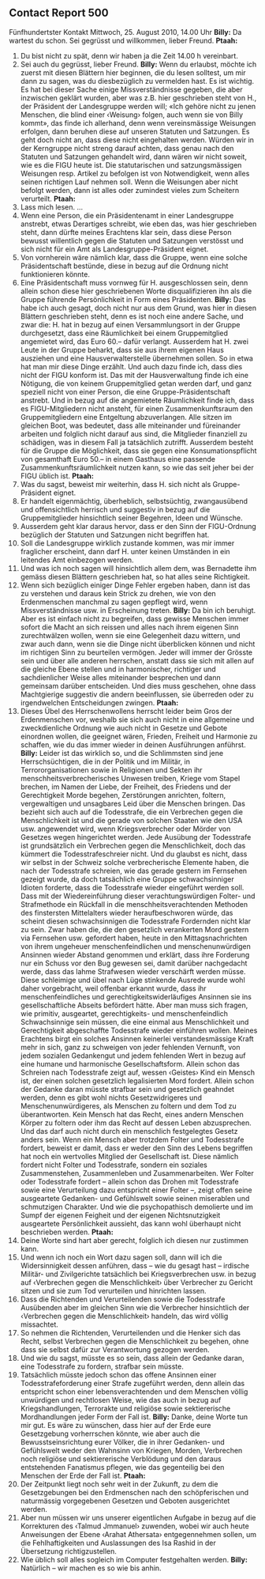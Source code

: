 ## Contact Report 500
Fünfhundertster Kontakt
Mittwoch, 25. August 2010, 14.00 Uhr
**Billy:**
Da wartest du schon. Sei gegrüsst und willkommen, lieber Freund.
**Ptaah:**
1. Du bist nicht zu spät, denn wir haben ja die Zeit 14.00 h vereinbart.
2. Sei auch du gegrüsst, lieber Freund.
**Billy:**
Wenn du erlaubst, möchte ich zuerst mit diesen Blättern hier beginnen, die du lesen solltest, um mir dann zu sagen, was du diesbezüglich zu vermelden hast. Es ist wichtig. Es hat bei dieser Sache einige Missverständnisse gegeben, die aber inzwischen geklärt wurden, aber was z.B. hier geschrieben steht von H., der Präsident der Landesgruppe werden will; «Ich gehöre nicht zu jenen Menschen, die blind einer ‹Weisung› folgen, auch wenn sie von Billy kommt», das finde ich allerhand, denn wenn vereinsmässige Weisungen erfolgen, dann beruhen diese auf unseren Statuten und Satzungen. Es geht doch nicht an, dass diese nicht eingehalten werden. Würden wir in der Kerngruppe nicht streng darauf achten, dass genau nach den Statuten und Satzungen gehandelt wird, dann wären wir nicht soweit, wie es die FIGU heute ist. Die statutarischen und satzungsmässigen Weisungen resp. Artikel zu befolgen ist von Notwendigkeit, wenn alles seinen richtigen Lauf nehmen soll. Wenn die Weisungen aber nicht befolgt werden, dann ist alles oder zumindest vieles zum Scheitern verurteilt.
**Ptaah:**
3. Lass mich lesen. …
4. Wenn eine Person, die ein Präsidentenamt in einer Landesgruppe anstrebt, etwas Derartiges schreibt, wie eben das, was hier geschrieben steht, dann dürfte meines Erachtens klar sein, dass diese Person bewusst willentlich gegen die Statuten und Satzungen verstösst und sich nicht für ein Amt als Landesgruppe-Präsident eignet.
5. Von vornherein wäre nämlich klar, dass die Gruppe, wenn eine solche Präsidentschaft bestünde, diese in bezug auf die Ordnung nicht funktionieren könnte.
6. Eine Präsidentschaft muss vornweg für H. ausgeschlossen sein, denn allein schon diese hier geschriebenen Worte disqualifizieren ihn als die Gruppe führende Persönlichkeit in Form eines Präsidenten.
**Billy:**
Das habe ich auch gesagt, doch nicht nur aus dem Grund, was hier in diesen Blättern geschrieben steht, denn es ist noch eine andere Sache, und zwar die: H. hat in bezug auf einen Versammlungsort in der Gruppe durchgesetzt, dass eine Räumlichkeit bei einem Gruppemitglied angemietet wird, das Euro 60.– dafür verlangt. Ausserdem hat H. zwei Leute in der Gruppe beharkt, dass sie aus ihrem eigenen Haus ausziehen und eine Hausverwalterstelle übernehmen sollen. So in etwa hat man mir diese Dinge erzählt. Und auch dazu finde ich, dass dies nicht der FIGU konform ist. Das mit der Hausverwaltung finde ich eine Nötigung, die von keinem Gruppemitglied getan werden darf, und ganz speziell nicht von einer Person, die eine Gruppe-Präsidentschaft anstrebt. Und in bezug auf die angemietete Räumlichkeit finde ich, dass es FIGU-Mitgliedern nicht ansteht, für einen Zusammenkunftsraum den Gruppemitgliedern eine Entgeltung abzuverlangen. Alle sitzen im gleichen Boot, was bedeutet, dass alle miteinander und füreinander arbeiten und folglich nicht darauf aus sind, die Mitglieder finanziell zu schädigen, was in diesem Fall ja tatsächlich zutrifft. Ausserdem besteht für die Gruppe die Möglichkeit, dass sie gegen eine Konsumationspflicht von gesamthaft Euro 50.– in einem Gasthaus eine passende Zusammenkunftsräumlichkeit nutzen kann, so wie das seit jeher bei der FIGU üblich ist.
**Ptaah:**
7. Was du sagst, beweist mir weiterhin, dass H. sich nicht als Gruppe-Präsident eignet.
8. Er handelt eigenmächtig, überheblich, selbstsüchtig, zwangausübend und offensichtlich herrisch und suggestiv in bezug auf die Gruppemitglieder hinsichtlich seiner Begehren, Ideen und Wünsche.
9. Ausserdem geht klar daraus hervor, dass er den Sinn der FIGU-Ordnung bezüglich der Statuten und Satzungen nicht begriffen hat.
10. Soll die Landesgruppe wirklich zustande kommen, was mir immer fraglicher erscheint, dann darf H. unter keinen Umständen in ein leitendes Amt einbezogen werden.
11. Und was ich noch sagen will hinsichtlich allem dem, was Bernadette ihm gemäss diesen Blättern geschrieben hat, so hat alles seine Richtigkeit.
12. Wenn sich bezüglich einiger Dinge Fehler ergeben haben, dann ist das zu verstehen und daraus kein Strick zu drehen, wie von den Erdenmenschen manchmal zu sagen gepflegt wird, wenn Missverständnisse usw. in Erscheinung treten.
**Billy:**
Da bin ich beruhigt. Aber es ist einfach nicht zu begreifen, dass gewisse Menschen immer sofort die Macht an sich reissen und alles nach ihrem eigenen Sinn zurechtwälzen wollen, wenn sie eine Gelegenheit dazu wittern, und zwar auch dann, wenn sie die Dinge nicht überblicken können und nicht im richtigen Sinn zu beurteilen vermögen. Jeder will immer der Grösste sein und über alle anderen herrschen, anstatt dass sie sich mit allen auf die gleiche Ebene stellen und in harmonischer, richtiger und sachdienlicher Weise alles miteinander besprechen und dann gemeinsam darüber entscheiden. Und dies muss geschehen, ohne dass Machtgierige suggestiv die andern beeinflussen, sie überreden oder zu irgendwelchen Entscheidungen zwingen.
**Ptaah:**
13. Dieses Übel des Herrschenwollens herrscht leider beim Gros der Erdenmenschen vor, weshalb sie sich auch nicht in eine allgemeine und zweckdienliche Ordnung wie auch nicht in Gesetze und Gebote einordnen wollen, die geeignet wären, Frieden, Freiheit und Harmonie zu schaffen, wie du das immer wieder in deinen Ausführungen anführst.
**Billy:**
Leider ist das wirklich so, und die Schlimmsten sind jene Herrschsüchtigen, die in der Politik und im Militär, in Terrororganisationen sowie in Religionen und Sekten ihr menschheitsverbrecherisches Unwesen treiben, Kriege vom Stapel brechen, im Namen der Liebe, der Freiheit, des Friedens und der Gerechtigkeit Morde begehen, Zerstörungen anrichten, foltern, vergewaltigen und unsagbares Leid über die Menschen bringen. Das bezieht sich auch auf die Todesstrafe, die ein Verbrechen gegen die Menschlichkeit ist und die gerade von solchen Staaten wie den USA usw. angewendet wird, wenn Kriegsverbrecher oder Mörder von Gesetzes wegen hingerichtet werden. Jede Ausübung der Todesstrafe ist grundsätzlich ein Verbrechen gegen die Menschlichkeit, doch das kümmert die Todesstrafeschreier nicht. Und du glaubst es nicht, dass wir selbst in der Schweiz solche verbrecherische Elemente haben, die nach der Todesstrafe schreien, wie das gerade gestern im Fernsehen gezeigt wurde, da doch tatsächlich eine Gruppe schwachsinniger Idioten forderte, dass die Todesstrafe wieder eingeführt werden soll. Dass mit der Wiedereinführung dieser verachtungswürdigen Folter- und Strafmethode ein Rückfall in die menschheitsverachtenden Methoden des finstersten Mittelalters wieder heraufbeschworen würde, das scheint diesen schwachsinnigen die Todesstrafe Fordernden nicht klar zu sein. Zwar haben die, die den gesetzlich verankerten Mord gestern via Fernsehen usw. gefordert haben, heute in den Mittagsnachrichten von ihrem ungeheuer menschenfeindlichen und menschenunwürdigen Ansinnen wieder Abstand genommen und erklärt, dass ihre Forderung nur ein Schuss vor den Bug gewesen sei, damit darüber nachgedacht werde, dass das lahme Strafwesen wieder verschärft werden müsse. Diese schleimige und übel nach Lüge stinkende Ausrede wurde wohl daher vorgebracht, weil offenbar erkannt wurde, dass ihr menschenfeindliches und gerechtigkeitswiderläufiges Ansinnen sie ins gesellschaftliche Abseits befördert hätte. Aber man muss sich fragen, wie primitiv, ausgeartet, gerechtigkeits- und menschenfeindlich Schwachsinnige sein müssen, die eine einmal aus Menschlichkeit und Gerechtigkeit abgeschaffte Todesstrafe wieder einführen wollen. Meines Erachtens birgt ein solches Ansinnen keinerlei verstandesmässige Kraft mehr in sich, ganz zu schweigen von jeder fehlenden Vernunft, von jedem sozialen Gedankengut und jedem fehlenden Wert in bezug auf eine humane und harmonische Gesellschaftsform. Allein schon das Schreien nach Todesstrafe zeigt auf, wessen ‹Geistes› Kind ein Mensch ist, der einen solchen gesetzlich legalisierten Mord fordert. Allein schon der Gedanke daran müsste strafbar sein und gesetzlich geahndet werden, denn es gibt wohl nichts Gesetzwidrigeres und Menschenunwürdigeres, als Menschen zu foltern und dem Tod zu überantworten. Kein Mensch hat das Recht, eines andern Menschen Körper zu foltern oder ihm das Recht auf dessen Leben abzusprechen. Und das darf auch nicht durch ein menschlich festgelegtes Gesetz anders sein. Wenn ein Mensch aber trotzdem Folter und Todesstrafe fordert, beweist er damit, dass er weder den Sinn des Lebens begriffen hat noch ein wertvolles Mitglied der Gesellschaft ist. Diese nämlich fordert nicht Folter und Todesstrafe, sondern ein soziales Zusammenstehen, Zusammenleben und Zusammenarbeiten. Wer Folter oder Todesstrafe fordert – allein schon das Drohen mit Todesstrafe sowie eine Verurteilung dazu entspricht einer Folter –, zeigt offen seine ausgeartete Gedanken- und Gefühlswelt sowie seinen miserablen und schmutzigen Charakter. Und wie die psychopathisch demolierte und im Sumpf der eigenen Feigheit und der eigenen Nichtsnutzigkeit ausgeartete Persönlichkeit aussieht, das kann wohl überhaupt nicht beschrieben werden.
**Ptaah:**
14. Deine Worte sind hart aber gerecht, folglich ich diesen nur zustimmen kann.
15. Und wenn ich noch ein Wort dazu sagen soll, dann will ich die Widersinnigkeit dessen anführen, dass – wie du gesagt hast – irdische Militär- und Zivilgerichte tatsächlich bei Kriegsverbrechen usw. in bezug auf ‹Verbrechen gegen die Menschlichkeit› über Verbrecher zu Gericht sitzen und sie zum Tod verurteilen und hinrichten lassen.
16. Dass die Richtenden und Verurteilenden sowie die Todesstrafe Ausübenden aber im gleichen Sinn wie die Verbrecher hinsichtlich der ‹Verbrechen gegen die Menschlichkeit› handeln, das wird völlig missachtet.
17. So nehmen die Richtenden, Verurteilenden und die Henker sich das Recht, selbst Verbrechen gegen die Menschlichkeit zu begehen, ohne dass sie selbst dafür zur Verantwortung gezogen werden.
18. Und wie du sagst, müsste es so sein, dass allein der Gedanke daran, eine Todesstrafe zu fordern, strafbar sein müsste.
19. Tatsächlich müsste jedoch schon das offene Ansinnen einer Todesstrafeforderung einer Strafe zugeführt werden, denn allein das entspricht schon einer lebensverachtenden und dem Menschen völlig unwürdigen und rechtlosen Weise, wie das auch in bezug auf Kriegshandlungen, Terrorakte und religiöse sowie sektiererische Mordhandlungen jeder Form der Fall ist.
**Billy:**
Danke, deine Worte tun mir gut. Es wäre zu wünschen, dass hier auf der Erde eure Gesetzgebung vorherrschen könnte, wie aber auch die Bewusstseinsrichtung eurer Völker, die in ihrer Gedanken- und Gefühlswelt weder den Wahnsinn von Kriegen, Morden, Verbrechen noch religiöse und sektiererische Verblödung und den daraus entstehenden Fanatismus pflegen, wie das gegenteilig bei den Menschen der Erde der Fall ist.
**Ptaah:**
20. Der Zeitpunkt liegt noch sehr weit in der Zukunft, zu dem die Gesetzgebungen bei den Erdmenschen nach den schöpferischen und naturmässig vorgegebenen Gesetzen und Geboten ausgerichtet werden.
21. Aber nun müssen wir uns unserer eigentlichen Aufgabe in bezug auf die Korrekturen des ‹Talmud Jmmanuel› zuwenden, wobei wir auch heute Anweisungen der Ebene ‹Arahat Athersata› entgegennehmen sollen, um die Fehlhaftigkeiten und Auslassungen des Isa Rashid in der Übersetzung richtigzustellen.
22. Wie üblich soll alles sogleich im Computer festgehalten werden.
**Billy:**
Natürlich – wir machen es so wie bis anhin.